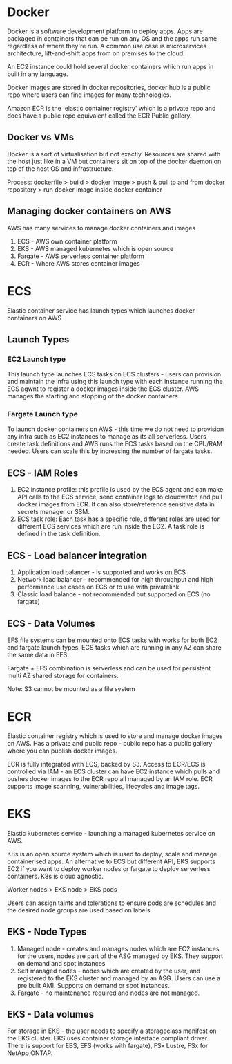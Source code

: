 # Docker

Docker is a software development platform to deploy apps. Apps are packaged in containers that can be run on any OS and the apps run same regardless of where they're run. A common use case is microservices architecture, lift-and-shift apps from on premises to the cloud. 

An EC2 instance could hold several docker containers which run apps in built in any language. 

Docker images are stored in docker repositories, docker hub is a public repo where users can find images for many technologies. 

Amazon ECR is the 'elastic container registry' which is a private repo and does have a public repo equivalent called the ECR Public gallery. 

## Docker vs VMs

Docker is a sort of virtualisation but not exactly. Resources are shared with the host just like in a VM but containers sit on top of the docker daemon on top of the host OS and infrastructure. 

Process: dockerfile > build > docker image > push & pull to and from docker repository > run docker image inside docker container 

## Managing docker containers on AWS 

AWS has many services to manage docker containers and images 

1. ECS - AWS own container platform 
2. EKS - AWS managed kubernetes which is open source 
3. Fargate - AWS serverless container platform 
4. ECR - Where AWS stores container images 

# ECS

Elastic container service has launch types which launches docker containers on AWS 

## Launch Types
### EC2 Launch type 

This launch type launches ECS tasks on ECS clusters - users can provision and maintain the infra using this launch type with each instance running the ECS agwnt to register a docker images inside the ECS cluster. AWS manages the starting and stopping of the docker containers. 

### Fargate Launch type 

To launch docker containers on AWS - this time we do not need to provision any infra such as EC2 instances to manage as its all serverless. Users create task definitions and AWS runs the ECS tasks based on the CPU/RAM needed. Users can scale this by increasing the number of fargate tasks. 

## ECS - IAM Roles

1. EC2 instance profile: this profile is used by the ECS agent and can make API calls to the ECS service, send container logs to cloudwatch and pull docker images from ECR. It can also store/reference sensitive data in secrets manager or SSM. 
2. ECS task role: Each task has a specific role, different roles are used for different ECS services which are run inside the EC2. A task role is defined in the task definition.

## ECS - Load balancer integration 

1. Application load balancer - is supported and works on ECS 
2. Network load balancer - recommended for high throughput and high performance use cases on ECS or to use with privatelink 
3. Classic load balance - not recommended but supported on ECS (no fargate)

## ECS - Data Volumes 

EFS file systems can be mounted onto ECS tasks with works for both EC2 and fargate launch types. ECS tasks which are running in any AZ can share the same data in EFS. 

Fargate + EFS combination is serverless and can be used for persistent multi AZ shared storage for containers.

Note: S3 cannot be mounted as a file system

# ECR

Elastic container registry which is used to store and manage docker images on AWS. Has a private and public repo - public repo has a public gallery where you can publish docker images. 

ECR is fully integrated with ECS, backed by S3. Access to ECR/ECS is controlled via IAM - an ECS cluster can have EC2 instance which pulls and pushes docker images to the ECR repo all managed by an IAM role. ECR supports image scanning, vulnerabilities, lifecycles and image tags. 

# EKS 

Elastic kubernetes service - launching a managed kubernetes service on AWS. 

K8s is an open source system which is used to deploy, scale and manage containerised apps. An alternative to ECS but different API, EKS supports EC2 if you want to deploy worker nodes or fargate to deploy serverless containers. K8s is cloud agnostic. 

Worker nodes > EKS node > EKS pods 

Users can assign taints and tolerations to ensure pods are schedules and the desired node groups are used based on labels. 

## EKS - Node Types 

1. Managed node - creates and manages nodes which are EC2 instances for the users, nodes are part of the ASG managed by EKS. They support on demand and spot instances
2. Self managed nodes - nodes which are created by the user, and registered to the EKS cluster and managed by an ASG. Users can use a pre built AMI. Supports on demand or spot instances. 
3. Fargate - no maintenance required and nodes are not managed. 

## EKS - Data volumes 

For storage in EKS - the user needs to specify a storageclass manifest on the EKS cluster. EKS uses container storage interface compliant driver. There is support for EBS, EFS (works with fargate), FSx Lustre, FSx for NetApp ONTAP. 